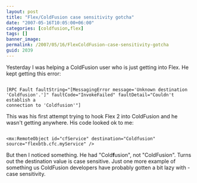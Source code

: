 ```yaml
---
layout: post
title: "Flex/ColdFusion case sensitivity gotcha"
date: "2007-05-16T10:05:00+06:00"
categories: [coldfusion,flex]
tags: []
banner_image: 
permalink: /2007/05/16/FlexColdFusion-case-sensitivity-gotcha
guid: 2039
---
```


Yesterday I was helping a ColdFusion user who is just getting into Flex. He kept getting this error:

<code>
[RPC Fault faultString="[MessagingError message='Unknown destination
'Coldfusion'.']" faultCode="InvokeFailed" faultDetail="Couldn't establish a
connection to 'Coldfusion'"]
</code>

This was his first attempt trying to hook Flex 2 into ColdFusion and he wasn't getting anywhere. His code looked ok to me:

<code>
&lt;mx:RemoteObject id="cfService" destination="Coldfusion"
source="flexbtb.cfc.myService" /&gt;
</code>

But then I noticed something. He had "Cold<b>f</b>usion", not "ColdFusion". Turns out the destination value is case sensitive. Just one more example of something us ColdFusion developers have probably gotten a bit lazy with - case sensitivity.